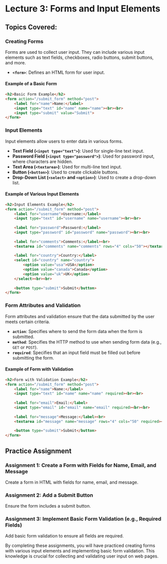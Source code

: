 # Lecture 3: Forms and Input Elements

## Topics Covered:

### Creating Forms

Forms are used to collect user input. They can include various input elements such as text fields, checkboxes, radio buttons, submit buttons, and more.

- **`<form>`**: Defines an HTML form for user input.

#### Example of a Basic Form

```html
<h2>Basic Form Example</h2>
<form action="/submit_form" method="post">
    <label for="name">Name:</label>
    <input type="text" id="name" name="name"><br><br>
    <input type="submit" value="Submit">
</form>
```

### Input Elements

Input elements allow users to enter data in various forms.

- **Text Field (`<input type="text">`)**: Used for single-line text input.
- **Password Field (`<input type="password">`)**: Used for password input, where characters are hidden.
- **Text Area (`<textarea>`)**: Used for multi-line text input.
- **Button (`<button>`)**: Used to create clickable buttons.
- **Drop-Down List (`<select>` and `<option>`)**: Used to create a drop-down list.

#### Example of Various Input Elements

```html
<h2>Input Elements Example</h2>
<form action="/submit_form" method="post">
    <label for="username">Username:</label>
    <input type="text" id="username" name="username"><br><br>
    
    <label for="password">Password:</label>
    <input type="password" id="password" name="password"><br><br>
    
    <label for="comments">Comments:</label><br>
    <textarea id="comments" name="comments" rows="4" cols="50"></textarea><br><br>
    
    <label for="country">Country:</label>
    <select id="country" name="country">
        <option value="usa">USA</option>
        <option value="canada">Canada</option>
        <option value="uk">UK</option>
    </select><br><br>
    
    <button type="submit">Submit</button>
</form>
```

### Form Attributes and Validation

Form attributes and validation ensure that the data submitted by the user meets certain criteria.

- **`action`**: Specifies where to send the form data when the form is submitted.
- **`method`**: Specifies the HTTP method to use when sending form data (e.g., `GET` or `POST`).
- **`required`**: Specifies that an input field must be filled out before submitting the form.

#### Example of Form with Validation

```html
<h2>Form with Validation Example</h2>
<form action="/submit_form" method="post">
    <label for="name">Name:</label>
    <input type="text" id="name" name="name" required><br><br>
    
    <label for="email">Email:</label>
    <input type="email" id="email" name="email" required><br><br>
    
    <label for="message">Message:</label><br>
    <textarea id="message" name="message" rows="4" cols="50" required></textarea><br><br>
    
    <button type="submit">Submit</button>
</form>
```

## Practice Assignment

### Assignment 1: Create a Form with Fields for Name, Email, and Message

Create a form in HTML with fields for name, email, and message.


### Assignment 2: Add a Submit Button

Ensure the form includes a submit button.

### Assignment 3: Implement Basic Form Validation (e.g., Required Fields)

Add basic form validation to ensure all fields are required.

By completing these assignments, you will have practiced creating forms with various input elements and implementing basic form validation. This knowledge is crucial for collecting and validating user input on web pages.
